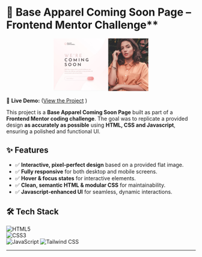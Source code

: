# 🌟 Base Apparel Coming Soon Page – Frontend Mentor Challenge\*\*

<p align="center">
  <img src="design/desktop-design.jpg" alt="Base Apparel Coming Soon Page" width="50%">
</p>

🔗 **Live Demo:** ([View the Project](https://chrisbk9674.github.io/base-apparel-coming-soon-page/) )

This project is a **Base Apparel Coming Soon Page** built as part of a **Frontend Mentor coding challenge**. The goal was to replicate a provided design **as accurately as possible** using **HTML, CSS and Javascript**, ensuring a polished and functional UI.

## ✨ Features

- ✅ **Interactive, pixel-perfect design** based on a provided flat image.
- ✅ **Fully responsive** for both desktop and mobile screens.
- ✅ **Hover & focus states** for interactive elements.
- ✅ **Clean, semantic HTML & modular CSS** for maintainability.
- ✅ **Javascript-enhanced UI** for seamless, dynamic interactions.

## 🛠 Tech Stack

![HTML5](https://img.shields.io/badge/HTML5-E34F26?style=flat-square&logo=html5&logoColor=white)  
![CSS3](https://img.shields.io/badge/CSS3-1572B6?style=flat-square&logo=css3&logoColor=white)  
![JavaScript](https://img.shields.io/badge/JavaScript-F7DF1E?style=flat-square&logo=javascript&logoColor=black)
![Tailwind CSS](https://img.shields.io/badge/Tailwind_CSS-06B6D4?style=flat-square&logo=tailwindcss&logoColor=white)

---
